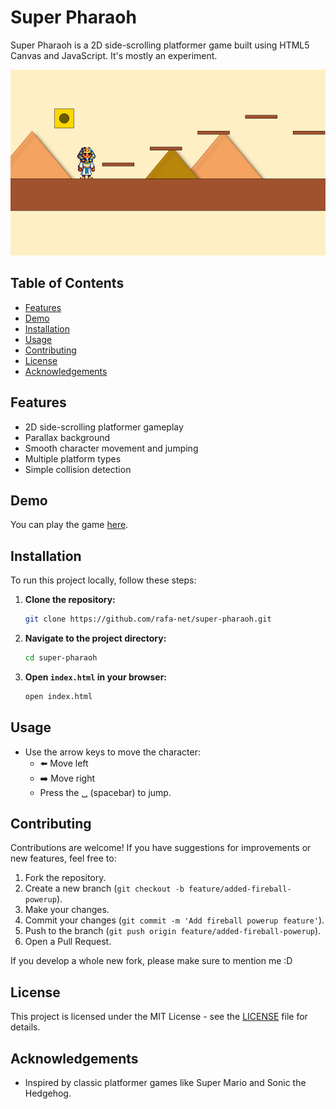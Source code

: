 # Super Pharaoh

Super Pharaoh is a 2D side-scrolling platformer game built using HTML5 Canvas and JavaScript. It's mostly an experiment.

![Super Pharaoh Screenshot](./assets/sf-screen.png)

## Table of Contents

- [Features](#features)
- [Demo](#demo)
- [Installation](#installation)
- [Usage](#usage)
- [Contributing](#contributing)
- [License](#license)
- [Acknowledgements](#acknowledgements)

## Features

- 2D side-scrolling platformer gameplay
- Parallax background
- Smooth character movement and jumping
- Multiple platform types
- Simple collision detection

## Demo

You can play the game [here](rafa-net.github.io/super-pharaoh/).

## Installation

To run this project locally, follow these steps:

1. **Clone the repository:**

    ```sh
    git clone https://github.com/rafa-net/super-pharaoh.git
    ```

2. **Navigate to the project directory:**

    ```sh
    cd super-pharaoh
    ```

3. **Open `index.html` in your browser:**

    ```sh
    open index.html
    ```

## Usage

- Use the arrow keys to move the character:
  - ⬅️ Move left
  - ➡️ Move right
  - Press the ␣ (spacebar) to jump.
  
## Contributing

Contributions are welcome! If you have suggestions for improvements or new features, feel free to:

1. Fork the repository.
2. Create a new branch (`git checkout -b feature/added-fireball-powerup`).
3. Make your changes.
4. Commit your changes (`git commit -m 'Add fireball powerup feature'`).
5. Push to the branch (`git push origin feature/added-fireball-powerup`).
6. Open a Pull Request.

If you develop a whole new fork, please make sure to mention me :D

## License

This project is licensed under the MIT License - see the [LICENSE](LICENSE) file for details.

## Acknowledgements

- Inspired by classic platformer games like Super Mario and Sonic the Hedgehog.

